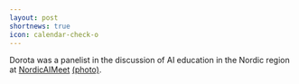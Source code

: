 ```yaml
---
layout: post
shortnews: true
icon: calendar-check-o
---
```

Dorota was a panelist in the discussion of AI education in the Nordic region at [NordicAIMeet][nordicai] [(photo)][twt].

[nordicai]: https://nordicaimeet.com/
[twt]: https://twitter.com/NORAdotAI/status/1455505994591707136

